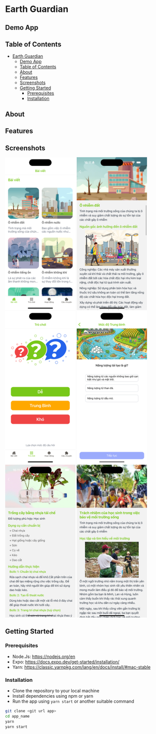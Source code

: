 # Earth Guardian

## Demo App
<!-- Link Vid Demo -->

## Table of Contents
- [Earth Guardian](#earth-guardian)
  - [Demo App](#demo-app)
  - [Table of Contents](#table-of-contents)
  - [About](#about)
  - [Features](#features)
  - [Screenshots](#screenshots)
  - [Getting Started](#getting-started)
    - [Prerequisites](#prerequisites)
    - [Installation](#installation)

## About
<!-- App description -->

## Features
<!-- Your features app -->

## Screenshots
<!-- Screenshot image of some screen and place in ~/images folder from root app -->
<img src="images/image_demo1.png" width="45%" alt='screen1'>
<img src="images/image_demo2.png" width="45%" alt='screen2'>
<img src="images/image_demo3.png" width="45%" alt='screen3'>
<img src="images/image_demo4.png" width="45%" alt='screen4'>
<img src="images/image_demo5.png" width="45%" alt='screen5'>
<img src="images/image_demo6.png" width="45%" alt='screen6'>


## Getting Started

### Prerequisites

- Node.Js: https://nodejs.org/en
- Expo: https://docs.expo.dev/get-started/installation/
- Yarn: https://classic.yarnpkg.com/lang/en/docs/install/#mac-stable

### Installation

- Clone the repository to your local machine
- Install dependencies using npm or yarn
- Run the app using `yarn start` or another suitable command

```bash
git clone <git url app>
cd app_name
yarn
yarn start
